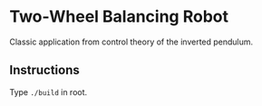 # Two-Wheel Balancing Robot

Classic application from control theory of the inverted pendulum.

## Instructions

Type `./build` in root.
